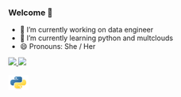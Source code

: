 ### Welcome 👋

- 🔭 I’m currently working on data engineer
- 🌱 I’m currently learning python and multclouds
- 😄 Pronouns: She / Her

<div>
  <a href="https://github.com\CamilaYzidoro">
  <img height="180cm" src="https://github-readme-stats.vercel.app/api?username=CamilaYzidoro&show_icons=true&theme=aura_dark&include_all_commits=true&count_private=true"/>
  <img height="180cm" src="https://github-readme-stats.vercel.app/api/top-langs/?username=CamilaYzidoro&layout=compact&langs_count=16&theme=aura_dark"/>
</div>

<div style="display: inline_block"><br>
  <img align="center" alt="Python" height="30" width="40" src="https://raw.githubusercontent.com/devicons/devicon/master/icons/python/python-original.svg">
</div>

